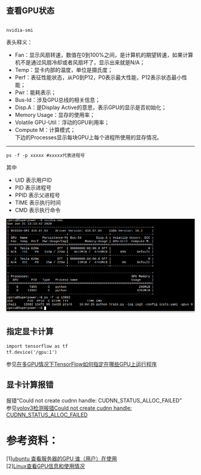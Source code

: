 ## 查看GPU状态
##
```
nvidia-smi

```
表头释义：  
- Fan：显示风扇转速，数值在0到100%之间，是计算机的期望转速，如果计算机不是通过风扇冷却或者风扇坏了，显示出来就是N/A；
- Temp：显卡内部的温度，单位是摄氏度；
- Perf：表征性能状态，从P0到P12，P0表示最大性能，P12表示状态最小性能；
- Pwr：能耗表示；
- Bus-Id：涉及GPU总线的相关信息；
- Disp.A：是Display Active的意思，表示GPU的显示是否初始化；
- Memory Usage：显存的使用率；
- Volatile GPU-Util：浮动的GPU利用率；
- Compute M：计算模式；  
下边的Processes显示每块GPU上每个进程所使用的显存情况。  

----------------

```
ps -f -p xxxxx #xxxxx代表进程号

```
其中  
- UID 表示用户ID
- PID 表示进程号
- PPID 表示父进程号
- TIME 表示执行时间
- CMD 表示执行命令

![查看GPU状态截图](https://github.com/iMyGirl/imygirl.github.io/blob/master/%E6%9F%A5%E7%9C%8BGPU%E7%8A%B6%E6%80%81/Screenshot%20from%202020-06-21%2014-01-51_crop.png)

## 指定显卡计算
```
import tensorflow as tf
tf.device('/gpu:1')
```
参见[在多GPU情况下TensorFlow如何指定在哪些GPU上运行程序](https://www.cnblogs.com/piaojianxue/p/10843245.html)  
  
    
## 显卡计算报错    
  
报错“Could not create cudnn handle: CUDNN_STATUS_ALLOC_FAILED”  
参见[yolov3检测报错Could not create cudnn handle: CUDNN_STATUS_ALLOC_FAILED](https://blog.csdn.net/weixin_44754046/article/details/97663626)


# 参考资料：
[1][ubuntu 查看服务器的GPU 谁（用户）在使用](https://blog.csdn.net/BlackLion_zhou/article/details/105566687)  
[2][Linux查看GPU信息和使用情况](https://www.cnblogs.com/yuehouse/p/10242942.html)

